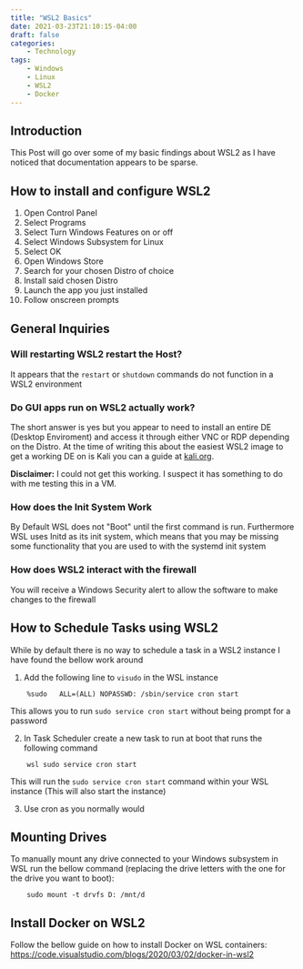 ```yaml
---
title: "WSL2 Basics"
date: 2021-03-23T21:10:15-04:00
draft: false
categories:
    - Technology
tags:
    - Windows
    - Linux
    - WSL2
    - Docker
---
```


## Introduction
This Post will go over some of my basic findings about WSL2 as I have noticed that documentation appears to be sparse.

## How to install and configure WSL2
1. Open Control Panel
2. Select Programs
3. Select Turn Windows Features on or off
4. Select Windows Subsystem for Linux
5. Select OK
6. Open Windows Store
7. Search for your chosen Distro of choice
8. Install said chosen Distro
9. Launch the app you just installed
10. Follow onscreen prompts

## General Inquiries 
### Will restarting WSL2 restart the Host?
It appears that the `restart` or `shutdown` commands do not function in a WSL2 environment

### Do GUI apps run on WSL2 actually work?
The short answer is yes but you appear to need to install an entire DE (Desktop Enviroment) and access it through either VNC or RDP depending on the Distro. At the time of writing this about the easiest WSL2 image to get a working DE on is Kali you can a guide at [kali.org](https://www.kali.org/docs/wsl/win-kex/#run-win-kex).

**Disclaimer:** I could not get this working. I suspect it has something to do with me testing this in a VM.

### How does the Init System Work
By Default WSL does not "Boot" until the first command is run. Furthermore WSL uses Initd as its init system, which means that you may be missing some functionality that you are used to with the systemd init system 


### How does WSL2 interact with the firewall
You will receive a Windows Security alert to allow the software to make changes to the firewall

## How to Schedule Tasks using WSL2
While by default there is no way to schedule a task in a WSL2 instance I have found the bellow work around

1. Add the following line to `visudo` in the WSL instance
```
    %sudo   ALL=(ALL) NOPASSWD: /sbin/service cron start
```
This allows you to run `sudo service cron start` without being prompt for a password

2. In Task Scheduler create a new task to run at boot that runs the following command
```
    wsl sudo service cron start
```
This will run the `sudo service cron start` command within your WSL instance (This will also start the instance)

3. Use cron as you normally would

## Mounting Drives
To manually mount any drive connected to your Windows subsystem in WSL run the bellow command (replacing the drive letters with the one for the drive you want to boot):
```
    sudo mount -t drvfs D: /mnt/d
```
## Install Docker on WSL2
Follow the bellow guide on how to install Docker on WSL containers:
https://code.visualstudio.com/blogs/2020/03/02/docker-in-wsl2
